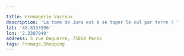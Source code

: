 ```yaml
---

title: Fromagerie Vacroux
description: 'La tome de Jura est à se taper le cul par terre ! '
lat: '48.8333996'
lon: '2.3307949'
address: 5 rue Daguerre, 75014 Paris
tags: Fromage,Shopping
---
```

